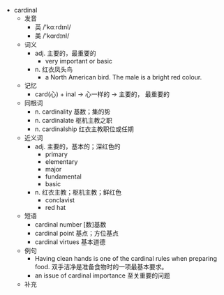- cardinal
  - 发音
    - 英 /'kɑːrdɪnl/
    - 美 /'kɑrdɪnl/
  - 词义
    - adj. 主要的，最重要的
      - very important or basic
    - n. 红衣凤头鸟
      - a North American bird. The male is a bright red colour.
  - 记忆
    - card(心) + inal → 心一样的 → 主要的， 最重要的
  - 同根词
    - n. cardinality 基数；集的势
    - n. cardinalate 枢机主教之职
    - n. cardinalship 红衣主教职位或任期
  - 近义词
    - adj. 主要的，基本的；深红色的
      - primary
      - elementary
      - major
      - fundamental
      - basic
    - n. 红衣主教；枢机主教；鲜红色
      - conclavist
      - red hat
  - 短语
    - cardinal number [数]基数
    - cardinal point 基点；方位基点
    - cardinal virtues 基本道德
  - 例句
    - Having clean hands is one of the cardinal rules when preparing food. 双手洁净是准备食物时的一项最基本要求。
    - an issue of cardinal importance 至关重要的问题
  - 补充
